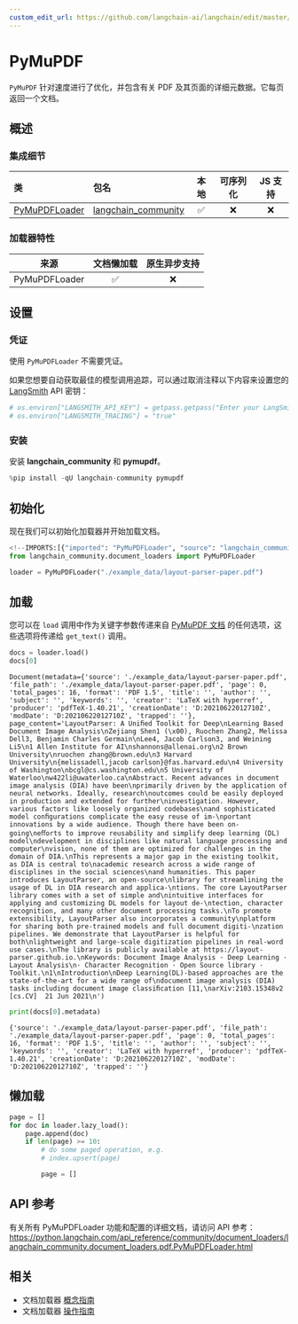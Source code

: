 ```yaml
---
custom_edit_url: https://github.com/langchain-ai/langchain/edit/master/docs/docs/integrations/document_loaders/pymupdf.ipynb
---
```

# PyMuPDF

`PyMuPDF` 针对速度进行了优化，并包含有关 PDF 及其页面的详细元数据。它每页返回一个文档。

## 概述
### 集成细节

| 类 | 包名 | 本地 | 可序列化 | JS 支持 |
| :--- | :--- | :---: | :---: |  :---: |
| [PyMuPDFLoader](https://python.langchain.com/api_reference/community/document_loaders/langchain_community.document_loaders.pdf.PyMuPDFLoader.html) | [langchain_community](https://python.langchain.com/api_reference/community/index.html) | ✅ | ❌ | ❌ |
### 加载器特性
| 来源 | 文档懒加载 | 原生异步支持 |
| :---: | :---: | :---: |
| PyMuPDFLoader | ✅ | ❌ |

## 设置

### 凭证

使用 `PyMuPDFLoader` 不需要凭证。

如果您想要自动获取最佳的模型调用追踪，可以通过取消注释以下内容来设置您的 [LangSmith](https://docs.smith.langchain.com/) API 密钥：


```python
# os.environ["LANGSMITH_API_KEY"] = getpass.getpass("Enter your LangSmith API key: ")
# os.environ["LANGSMITH_TRACING"] = "true"
```

### 安装

安装 **langchain_community** 和 **pymupdf**。


```python
%pip install -qU langchain-community pymupdf
```

## 初始化

现在我们可以初始化加载器并开始加载文档。


```python
<!--IMPORTS:[{"imported": "PyMuPDFLoader", "source": "langchain_community.document_loaders", "docs": "https://python.langchain.com/api_reference/community/document_loaders/langchain_community.document_loaders.pdf.PyMuPDFLoader.html", "title": "PyMuPDF"}]-->
from langchain_community.document_loaders import PyMuPDFLoader

loader = PyMuPDFLoader("./example_data/layout-parser-paper.pdf")
```

## 加载

您可以在 `load` 调用中作为关键字参数传递来自 [PyMuPDF 文档](https://pymupdf.readthedocs.io/en/latest/app1.html#plain-text/) 的任何选项，这些选项将传递给 `get_text()` 调用。


```python
docs = loader.load()
docs[0]
```



```output
Document(metadata={'source': './example_data/layout-parser-paper.pdf', 'file_path': './example_data/layout-parser-paper.pdf', 'page': 0, 'total_pages': 16, 'format': 'PDF 1.5', 'title': '', 'author': '', 'subject': '', 'keywords': '', 'creator': 'LaTeX with hyperref', 'producer': 'pdfTeX-1.40.21', 'creationDate': 'D:20210622012710Z', 'modDate': 'D:20210622012710Z', 'trapped': ''}, page_content='LayoutParser: A Uniﬁed Toolkit for Deep\nLearning Based Document Image Analysis\nZejiang Shen1 (\x00), Ruochen Zhang2, Melissa Dell3, Benjamin Charles Germain\nLee4, Jacob Carlson3, and Weining Li5\n1 Allen Institute for AI\nshannons@allenai.org\n2 Brown University\nruochen zhang@brown.edu\n3 Harvard University\n{melissadell,jacob carlson}@fas.harvard.edu\n4 University of Washington\nbcgl@cs.washington.edu\n5 University of Waterloo\nw422li@uwaterloo.ca\nAbstract. Recent advances in document image analysis (DIA) have been\nprimarily driven by the application of neural networks. Ideally, research\noutcomes could be easily deployed in production and extended for further\ninvestigation. However, various factors like loosely organized codebases\nand sophisticated model conﬁgurations complicate the easy reuse of im-\nportant innovations by a wide audience. Though there have been on-going\neﬀorts to improve reusability and simplify deep learning (DL) model\ndevelopment in disciplines like natural language processing and computer\nvision, none of them are optimized for challenges in the domain of DIA.\nThis represents a major gap in the existing toolkit, as DIA is central to\nacademic research across a wide range of disciplines in the social sciences\nand humanities. This paper introduces LayoutParser, an open-source\nlibrary for streamlining the usage of DL in DIA research and applica-\ntions. The core LayoutParser library comes with a set of simple and\nintuitive interfaces for applying and customizing DL models for layout de-\ntection, character recognition, and many other document processing tasks.\nTo promote extensibility, LayoutParser also incorporates a community\nplatform for sharing both pre-trained models and full document digiti-\nzation pipelines. We demonstrate that LayoutParser is helpful for both\nlightweight and large-scale digitization pipelines in real-word use cases.\nThe library is publicly available at https://layout-parser.github.io.\nKeywords: Document Image Analysis · Deep Learning · Layout Analysis\n· Character Recognition · Open Source library · Toolkit.\n1\nIntroduction\nDeep Learning(DL)-based approaches are the state-of-the-art for a wide range of\ndocument image analysis (DIA) tasks including document image classiﬁcation [11,\narXiv:2103.15348v2  [cs.CV]  21 Jun 2021\n')
```



```python
print(docs[0].metadata)
```
```output
{'source': './example_data/layout-parser-paper.pdf', 'file_path': './example_data/layout-parser-paper.pdf', 'page': 0, 'total_pages': 16, 'format': 'PDF 1.5', 'title': '', 'author': '', 'subject': '', 'keywords': '', 'creator': 'LaTeX with hyperref', 'producer': 'pdfTeX-1.40.21', 'creationDate': 'D:20210622012710Z', 'modDate': 'D:20210622012710Z', 'trapped': ''}
```
## 懒加载


```python
page = []
for doc in loader.lazy_load():
    page.append(doc)
    if len(page) >= 10:
        # do some paged operation, e.g.
        # index.upsert(page)

        page = []
```

## API 参考

有关所有 PyMuPDFLoader 功能和配置的详细文档，请访问 API 参考： https://python.langchain.com/api_reference/community/document_loaders/langchain_community.document_loaders.pdf.PyMuPDFLoader.html


## 相关

- 文档加载器 [概念指南](/docs/concepts/#document-loaders)
- 文档加载器 [操作指南](/docs/how_to/#document-loaders)
